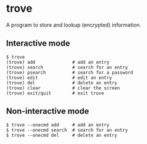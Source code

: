 # trove

A program to store and lookup (encrypted) information.

## Interactive mode

    $ trove
    (trove) add              # add an entry
    (trove) search           # search for an entry
    (trove) psearch          # search for a password
    (trove) edit             # edit an entry
    (trove) del              # delete an entry
    (trove) clear            # clear the screen
    (trove) exit/quit        # exit trove

## Non-interactive mode

    $ trove --onecmd add     # add an entry
    $ trove --onecmd search  # search for an entry
    $ trove --onecmd del     # delete an entry
